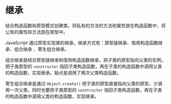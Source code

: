 # 继承

结合构造函数和原型模式创建类，将私有的方法的方法和属性放在构造函数中，将公有的属性和方法放在原型中。

JavaScript 通过原型实现类的继承。继承方式有：原型链继承、借用构造函数继承、组合继承 、寄生组合继承。

组合继承是结合原型链继承和借用构造函数继承。把子类的原型指向父类的实例，把子类原型的 `constructor` 指回子类构造函数，再在子类的构造函数中调用父类的构造函数，实现继承。缺点是调用了两次父类构造函数。

寄生组合继承是通过 `Object.create()` 把子类的原型直接指向父类的原型，少调用一次父类，同时也要把子类原型的 `constructor` 指回子类构造函数，再在子类的构造函数中调用父类的构造函数，实现继承。
